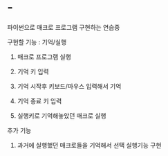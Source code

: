 # -
파이썬으로 매크로 프로그램 구현하는 연습중

구현할 기능 : 기억/실행

1. 매크로 프로그램 실행

2. 기억 키 입력

3. 기억 시작후 키보드/마우스 입력해서 기억

4. 기억 종료 키 입력

5. 실행키로 기억해놓았던 매크로 실행



추가 기능

1. 과거에 실행했던 매크로들을 기억해서 선택 실행기능 구현
